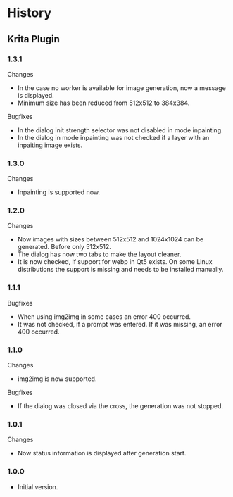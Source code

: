 # History
## Krita Plugin
### 1.3.1
Changes
- In the case no worker is available for image generation, now a message is displayed.
- Minimum size has been reduced from 512x512 to 384x384.

Bugfixes
- In the dialog init strength selector was not disabled in mode inpainting.
- In the dialog in mode inpainting was not checked if a layer with an inpaiting image exists.

### 1.3.0
Changes
- Inpainting is supported now.

### 1.2.0
Changes
- Now images with sizes between 512x512 and 1024x1024 can be generated. Before only 512x512.
- The dialog has now two tabs to make the layout cleaner.
- It is now checked, if support for webp in Qt5 exists. On some Linux distributions the support is missing and needs to be installed manually.

### 1.1.1
Bugfixes
- When using img2img in some cases an error 400 occurred.
- It was not checked, if a prompt was entered. If it was missing, an error 400 occurred.

### 1.1.0
Changes
- img2img is now supported.

Bugfixes
- If the dialog was closed via the cross, the generation was not stopped.

### 1.0.1
Changes
- Now status information is displayed after generation start.

### 1.0.0
- Initial version.
